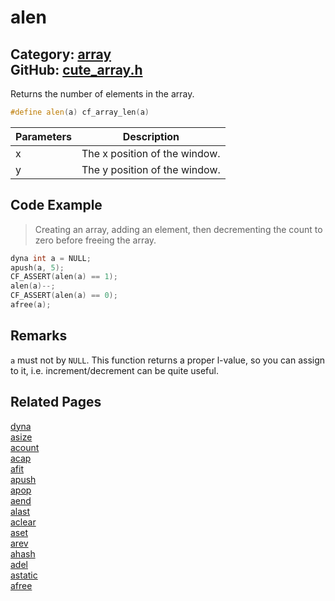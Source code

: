 [//]: # (This file is automatically generated by Cute Framework's docs parser.)
[//]: # (Do not edit this file by hand!)
[//]: # (See: https://github.com/RandyGaul/cute_framework/blob/master/samples/docs_parser.cpp)
[](../header.md ':include')

# alen

Category: [array](/api_reference?id=array)  
GitHub: [cute_array.h](https://github.com/RandyGaul/cute_framework/blob/master/include/cute_array.h)  
---

Returns the number of elements in the array.

```cpp
#define alen(a) cf_array_len(a)
```

Parameters | Description
--- | ---
x | The x position of the window.
y | The y position of the window.

## Code Example

> Creating an array, adding an element, then decrementing the count to zero before freeing the array.

```cpp
dyna int a = NULL;
apush(a, 5);
CF_ASSERT(alen(a) == 1);
alen(a)--;
CF_ASSERT(alen(a) == 0);
afree(a);
```

## Remarks

`a` must not by `NULL`. This function returns a proper l-value, so you can assign to it, i.e. increment/decrement can be quite useful.

## Related Pages

[dyna](/array/dyna.md)  
[asize](/array/asize.md)  
[acount](/array/acount.md)  
[acap](/array/acap.md)  
[afit](/array/afit.md)  
[apush](/array/apush.md)  
[apop](/array/apop.md)  
[aend](/array/aend.md)  
[alast](/array/alast.md)  
[aclear](/array/aclear.md)  
[aset](/array/aset.md)  
[arev](/array/arev.md)  
[ahash](/array/ahash.md)  
[adel](/array/adel.md)  
[astatic](/array/astatic.md)  
[afree](/array/afree.md)  
